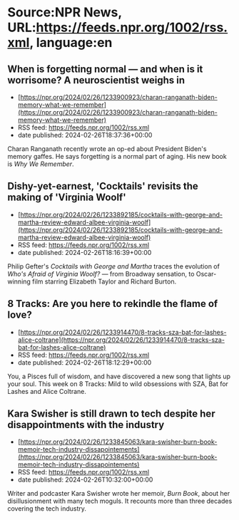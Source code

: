 # Source:NPR News, URL:https://feeds.npr.org/1002/rss.xml, language:en

## When is forgetting normal — and when is it worrisome? A neuroscientist weighs in
 - [https://npr.org/2024/02/26/1233900923/charan-ranganath-biden-memory-what-we-remember](https://npr.org/2024/02/26/1233900923/charan-ranganath-biden-memory-what-we-remember)
 - RSS feed: https://feeds.npr.org/1002/rss.xml
 - date published: 2024-02-26T18:37:36+00:00

Charan Ranganath recently wrote an op-ed about President Biden's memory gaffes. He says forgetting is a normal part of aging. His new book is <em>Why We Remember</em>.

## Dishy-yet-earnest, 'Cocktails' revisits the making of 'Virginia Woolf'
 - [https://npr.org/2024/02/26/1233892185/cocktails-with-george-and-martha-review-edward-albee-virginia-woolf](https://npr.org/2024/02/26/1233892185/cocktails-with-george-and-martha-review-edward-albee-virginia-woolf)
 - RSS feed: https://feeds.npr.org/1002/rss.xml
 - date published: 2024-02-26T18:16:39+00:00

Philip Gefter's <em>Cocktails with George and Martha</em> traces the evolution of <em>Who's Afraid of Virginia Woolf?</em> — from Broadway sensation, to Oscar-winning film starring Elizabeth Taylor and Richard Burton.

## 8 Tracks: Are you here to rekindle the flame of love?
 - [https://npr.org/2024/02/26/1233914470/8-tracks-sza-bat-for-lashes-alice-coltrane](https://npr.org/2024/02/26/1233914470/8-tracks-sza-bat-for-lashes-alice-coltrane)
 - RSS feed: https://feeds.npr.org/1002/rss.xml
 - date published: 2024-02-26T18:12:29+00:00

You, a Pisces full of wisdom, and have discovered a new song that lights up your soul. This week on 8 Tracks: Mild to wild obsessions with SZA, Bat for Lashes and Alice Coltrane.

## Kara Swisher is still drawn to tech despite her disappointments with the industry
 - [https://npr.org/2024/02/26/1233845063/kara-swisher-burn-book-memoir-tech-industry-dissapointements](https://npr.org/2024/02/26/1233845063/kara-swisher-burn-book-memoir-tech-industry-dissapointements)
 - RSS feed: https://feeds.npr.org/1002/rss.xml
 - date published: 2024-02-26T10:32:00+00:00

Writer and podcaster Kara Swisher wrote her memoir,<em> Burn Book</em>, about her disillusionment with many tech moguls. It recounts more than three decades covering the tech industry.

